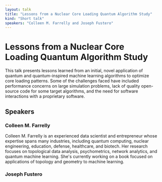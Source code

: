 ```yaml
---
layout: talk
title: "Lessons from a Nuclear Core Loading Quantum Algorithm Study"
kind: "Short talk"
speakers: "Colleen M. Farrelly and Joseph Fustero"
---
```


# Lessons from a Nuclear Core Loading Quantum Algorithm Study

This talk presents lessons learned from an initial, novel application of quantum and quantum-inspired machine learning algorithms to optimize core loading patterns. Some of the challenges faced have included performance concerns on large simulation problems, lack of quality open-source code for some target algorithms, and the need for software interactions with a proprietary software.

## Speakers

### Colleen M. Farrelly

Colleen M. Farrelly is an experienced data scientist and entrepreneur whose expertise spans many industries, including quantum computing, nuclear engineering, education, defense, healthcare, and biotech. Her research focuses on topological data analysis, psychometrics, network analytics, and quantum machine learning. She's currently working on a book focused on applications of topology and geometry to machine learning.

### Joseph Fustero


